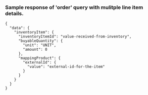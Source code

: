 ### Sample response of 'order' query with mulitple line item details.
```
{
  "data": {
    "inventoryItem": {
      "inventoryItemId": "value-received-from-inventory",
      "buyableQuantity": {
        "unit": "UNIT",
        "amount": 0
      },
      "mappingProduct": {
        "externalId": {
          "value": "external-id-for-the-item"
        }
      }
    }
  }
}
```